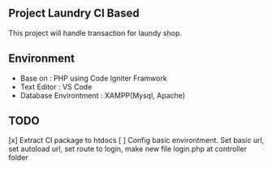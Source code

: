 ## Project Laundry CI Based
This project will handle transaction for laundy shop.

## Environment
 *  Base on : PHP using Code Igniter Framwork
 * Text Editor : VS Code
 * Database Environtment : XAMPP(Mysql, Apache)
 
## TODO
 [x] Extract CI package to htdocs
 [ ] Config basic environtment. Set basic url, set autoload url, set route to login, make new file login.php at controller folder